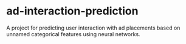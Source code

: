 # ad-interaction-prediction
A project for predicting user interaction with ad placements based on unnamed categorical features using neural networks.
